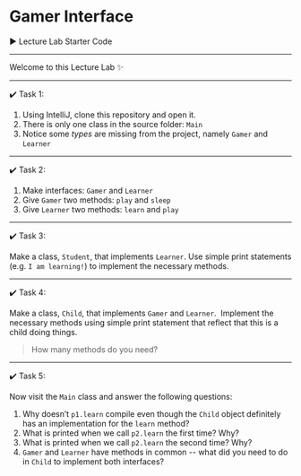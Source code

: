 # Gamer Interface
:arrow_forward: Lecture Lab Starter Code

---

Welcome to this Lecture Lab :sparkles:

---

:heavy_check_mark: Task 1:

1. Using IntelliJ, clone this repository and open it.
2. There is only one class in the source folder: `Main`
3. Notice some _types_ are missing from the project, namely `Gamer` and `Learner` 

---

✔️ Task 2:

1. Make interfaces: `Gamer` and `Learner`
2. Give `Gamer` two methods: `play` and `sleep`
3. Give `Learner` two methods: `learn` and `play`

----

✔️ Task 3:

Make a class, `Student`, that implements `Learner`.  Use simple print statements (e.g. `I am learning!`) to implement the necessary methods.

---

✔️ Task 4:

Make a class, `Child`, that implements `Gamer` and `Learner`.  Implement the necessary methods using simple print statement that reflect that this is a child doing things.  

> How many methods do you need? 

---

✔️ Task 5:

Now visit the `Main` class and answer the following questions: 

1. Why doesn’t `p1.learn` compile even though the `Child` object definitely has an implementation for the `learn` method?
2. What is printed when we call `p2.learn` the first time?  Why?
3. What is printed when we call `p2.learn` the second time? Why?
4. `Gamer` and `Learner` have methods in common -- what did you need to do in `Child` to implement both interfaces?